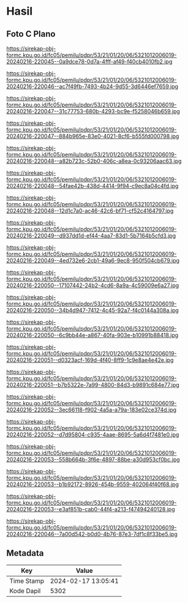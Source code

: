 # Hasil

## Foto C Plano

https://sirekap-obj-formc.kpu.go.id/fc05/pemilu/pdpr/53/21/01/20/06/5321012006019-20240216-220045--0a9dce78-0d7a-4fff-af49-f40cb4010fb2.jpg

https://sirekap-obj-formc.kpu.go.id/fc05/pemilu/pdpr/53/21/01/20/06/5321012006019-20240216-220046--ac7f49fb-7493-4b24-9d55-3d6446ef7659.jpg

https://sirekap-obj-formc.kpu.go.id/fc05/pemilu/pdpr/53/21/01/20/06/5321012006019-20240216-220047--31c77753-680b-4293-bc9e-f5258046b659.jpg

https://sirekap-obj-formc.kpu.go.id/fc05/pemilu/pdpr/53/21/01/20/06/5321012006019-20240216-220047--884b965e-83e0-4021-8cf6-b555fd000798.jpg

https://sirekap-obj-formc.kpu.go.id/fc05/pemilu/pdpr/53/21/01/20/06/5321012006019-20240216-220048--a82b723c-52b0-406c-a8ea-0c93206aac63.jpg

https://sirekap-obj-formc.kpu.go.id/fc05/pemilu/pdpr/53/21/01/20/06/5321012006019-20240216-220048--54fae42b-438d-4414-9f94-c9ec8a04c4fd.jpg

https://sirekap-obj-formc.kpu.go.id/fc05/pemilu/pdpr/53/21/01/20/06/5321012006019-20240216-220048--12d1c7a0-ac46-42c6-bf71-cf52c4164797.jpg

https://sirekap-obj-formc.kpu.go.id/fc05/pemilu/pdpr/53/21/01/20/06/5321012006019-20240216-220049--d937dd1d-ef44-4aa7-83d1-5b7164b5cfd3.jpg

https://sirekap-obj-formc.kpu.go.id/fc05/pemilu/pdpr/53/21/01/20/06/5321012006019-20240216-220049--4ed732e6-2cb1-49a6-9ec8-950f504cb679.jpg

https://sirekap-obj-formc.kpu.go.id/fc05/pemilu/pdpr/53/21/01/20/06/5321012006019-20240216-220050--17107442-24b2-4cd6-8a9a-4c59009e6a27.jpg

https://sirekap-obj-formc.kpu.go.id/fc05/pemilu/pdpr/53/21/01/20/06/5321012006019-20240216-220050--34b4d947-7412-4c45-92a7-f4c0144a308a.jpg

https://sirekap-obj-formc.kpu.go.id/fc05/pemilu/pdpr/53/21/01/20/06/5321012006019-20240216-220050--6c9bb44e-a867-40fa-903e-b10991b88418.jpg

https://sirekap-obj-formc.kpu.go.id/fc05/pemilu/pdpr/53/21/01/20/06/5321012006019-20240216-220051--d0323acf-169d-4f40-8ff9-1c9e8ae4e42e.jpg

https://sirekap-obj-formc.kpu.go.id/fc05/pemilu/pdpr/53/21/01/20/06/5321012006019-20240216-220051--b7b5322e-7a99-4800-84d3-b9891c684e77.jpg

https://sirekap-obj-formc.kpu.go.id/fc05/pemilu/pdpr/53/21/01/20/06/5321012006019-20240216-220052--3ec66118-f902-4a5a-a79a-183e02ce374d.jpg

https://sirekap-obj-formc.kpu.go.id/fc05/pemilu/pdpr/53/21/01/20/06/5321012006019-20240216-220052--d7d95804-c935-4aae-8695-5a6d4f7481e0.jpg

https://sirekap-obj-formc.kpu.go.id/fc05/pemilu/pdpr/53/21/01/20/06/5321012006019-20240216-220053--558b664b-3f6e-4897-88be-a30d953cf0bc.jpg

https://sirekap-obj-formc.kpu.go.id/fc05/pemilu/pdpr/53/21/01/20/06/5321012006019-20240216-220053--b1b92172-8926-454b-9559-402064f40f68.jpg

https://sirekap-obj-formc.kpu.go.id/fc05/pemilu/pdpr/53/21/01/20/06/5321012006019-20240216-220053--e3af851b-cab0-44f4-a213-f47494240128.jpg

https://sirekap-obj-formc.kpu.go.id/fc05/pemilu/pdpr/53/21/01/20/06/5321012006019-20240216-220046--7a00d542-b0d0-4b76-87e3-7df1c8f33be5.jpg


## Metadata

| Key        | Value               |
| ---------- | ------------------- |
| Time Stamp | 2024-02-17 13:05:41 |
| Kode Dapil | 5302                |



